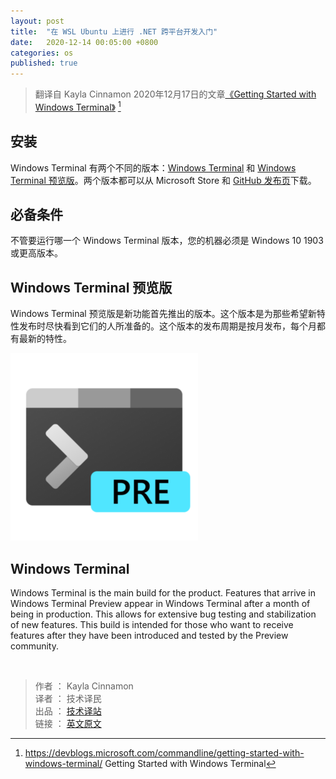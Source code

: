 ```yaml
---
layout: post
title:  "在 WSL Ubuntu 上进行 .NET 跨平台开发入门"
date:   2020-12-14 00:05:00 +0800
categories: os
published: true
---
```


> 翻译自 Kayla Cinnamon 2020年12月17日的文章[《Getting Started with Windows Terminal》](https://devblogs.microsoft.com/commandline/getting-started-with-windows-terminal/) [^1]

[^1]: <https://devblogs.microsoft.com/commandline/getting-started-with-windows-terminal/> Getting Started with Windows Terminal

<!-- Installation
Windows Terminal is available in two different builds: Windows Terminal and Windows Terminal Preview. Both builds are available for download from the Microsoft Store and from the GitHub releases page. -->

## 安装

Windows Terminal 有两个不同的版本：[Windows Terminal](https://www.microsoft.com/p/windows-terminal/9n0dx20hk701) 和 [Windows Terminal 预览版](https://www.microsoft.com/p/windows-terminal-preview/9n8g5rfz9xk3)。两个版本都可以从 Microsoft Store 和 [GitHub 发布页](https://github.com/microsoft/terminal/releases)下载。

## 必备条件

<!-- In order to run either Windows Terminal build, your machine must be on Windows 10 1903 or later. -->

不管要运行哪一个 Windows Terminal 版本，您的机器必须是 Windows 10 1903 或更高版本。

## Windows Terminal 预览版

<!-- Windows Terminal Preview is the build where new features arrive first. This build is intended for those who like to see the latest features as soon as they are released. This build has a monthly release cadence with the newest features each month. -->

Windows Terminal 预览版是新功能首先推出的版本。这个版本是为那些希望新特性发布时尽快看到它们的人所准备的。这个版本的发布周期是按月发布，每个月都有最新的特性。

![Image terminal preview image](/assets/images/202012/terminal-preview-image-e1592500021421.png)

## Windows Terminal

Windows Terminal is the main build for the product. Features that arrive in Windows Terminal Preview appear in Windows Terminal after a month of being in production. This allows for extensive bug testing and stabilization of new features. This build is intended for those who want to receive features after they have been introduced and tested by the Preview community.



<br/>

> 作者 ： Kayla Cinnamon  
> 译者 ： 技术译民  
> 出品 ： [技术译站](https://ittranslator.cn/)  
> 链接 ： [英文原文](https://ubuntu.com/blog/creating-cross-platform-applications-with-net-on-ubuntu-on-wsl)
